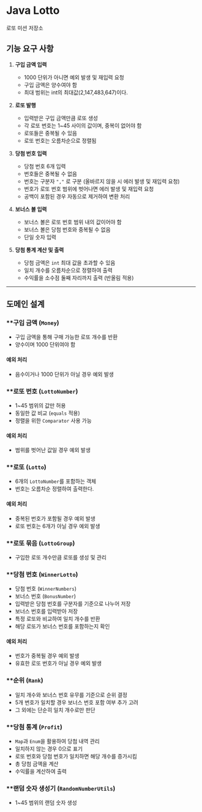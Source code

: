 # Java Lotto

로또 미션 저장소

## 기능 요구 사항

1. **구입 금액 입력**
    - 1000 단위가 아니면 예외 발생 및 재입력 요청
    - 구입 금액은 양수여야 함
    - 최대 범위는 int의 최대값(2,147,483,647)이다.

2. **로또 발행**
    - 입력받은 구입 금액만큼 로또 생성
    - 각 로또 번호는 1~45 사이의 값이며, 중복이 없어야 함
    - 로또들은 중복될 수 있음
    - 로또 번호는 오름차순으로 정렬됨

3. **당첨 번호 입력**
    - 당첨 번호 6개 입력
    - 번호들은 중복될 수 없음
    - 번호는 구분자 `","` 로 구분 (올바르지 않을 시 에러 발생 및 재입력 요청)
    - 번호가 로또 번호 범위에 벗어나면 에러 발생 및 재입력 요청
    - 공백이 포함된 경우 자동으로 제거하여 변환 처리

4. **보너스 볼 입력**
    - 보너스 볼은 로또 번호 범위 내의 값이어야 함
    - 보너스 볼은 당첨 번호와 중복될 수 없음
    - 단일 숫자 입력

5. **당첨 통계 계산 및 출력**
    - 당첨 금액은 `int` 최대 값을 초과할 수 있음
    - 일치 개수를 오름차순으로 정렬하여 출력
    - 수익률을 소수점 둘째 자리까지 출력 (반올림 적용)

---

## 도메인 설계

### **구입 금액 (`Money`)
- 구입 금액을 통해 구매 가능한 로또 개수를 반환
- 양수이며 1000 단위여야 함

#### 예외 처리
- 음수이거나 1000 단위가 아닐 경우 예외 발생

### **로또 번호 (`LottoNumber`)
- 1~45 범위의 값만 허용
- 동일한 값 비교 (`equals` 적용)
- 정렬을 위한 `Comparator` 사용 가능

#### 예외 처리
- 범위를 벗어난 값일 경우 예외 발생

### **로또 (`Lotto`)
- 6개의 `LottoNumber`를 포함하는 객체
- 번호는 오름차순 정렬하여 출력한다.

#### 예외 처리
- 중복된 번호가 포함될 경우 예외 발생
- 로또 번호는 6개가 아닐 경우 예외 발생

### **로또 묶음 (`LottoGroup`)
- 구입한 로또 개수만큼 로또를 생성 및 관리

### **당첨 번호 (`WinnerLotto`)
- 당첨 번호 (`WinnerNumbers`)
- 보너스 번호 (`BonusNumber`)
- 입력받은 당첨 번호를 구분자를 기준으로 나누어 저장
- 보너스 번호를 입력받아 저장
- 특정 로또와 비교하여 일치 개수를 반환
- 해당 로또가 보너스 번호를 포함하는지 확인

#### 예외 처리
- 번호가 중복될 경우 예외 발생
- 유효한 로또 번호가 아닐 경우 예외 발생

### **순위 (`Rank`)
- 일치 개수와 보너스 번호 유무를 기준으로 순위 결정
- 5개 번호가 일치할 경우 보너스 번호 포함 여부 추가 고려
- 그 외에는 단순히 일치 개수로만 판단

### **당첨 통계 (`Profit`)
- `Map`과 `Enum`을 활용하여 당첨 내역 관리
- 일치하지 않는 경우 0으로 표기
- 로또 번호와 당첨 번호가 일치하면 해당 개수를 증가시킴
- 총 당첨 금액을 계산
- 수익률을 계산하여 출력

### **랜덤 숫자 생성기 (`RandomNumberUtils`)
- 1~45 범위의 랜덤 숫자 생성

